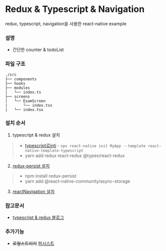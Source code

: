 # Redux & Typescript & Navigation
redux, typescript, navigation을 사용한 react-native example

### 설명
- 간단한 counter & todoList

### 파일 구조
```
./src
├── components
├── hooks
├── modules
|   └── index.ts
├── screens
|   └── ExamScreen
|       └── index.tsx
|   └── index.tsx

```

### 설치 순서
1. typescript & redux 설치
> - [typescript로inti](https://facebook.github.io/react-native/docs/typescript) - ```npx react-native init MyApp --template react-native-template-typescript```
> - yarn add redux react-redux @types/react-redux
2. [redux-persist 설치](https://github.com/rt2zz/redux-persist)
> - npm install redux-persist
> - yarn add @react-native-community/async-storage
3. [reactNavigation 설치](https://reactnavigation.org/docs/en/getting-started.html)

### 참고문서
- [typescript & redux 블로그](https://velog.io/@velopert/use-typescript-and-redux-like-a-pro#usetodos)

### 추가기능
- ~~로컬스토리지~~ [퍼시스트](https://medium.com/humanscape-tech/redux-persist-%EC%95%8C%EC%95%84%EB%B3%B4%EA%B8%B0-2077c9e566d9)
